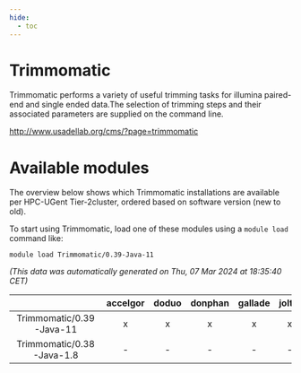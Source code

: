 ```yaml
---
hide:
  - toc
---
```


Trimmomatic
===========


Trimmomatic performs a variety of useful trimming tasks for illumina  paired-end and single ended data.The selection of trimming steps and their associated  parameters are supplied on the command line.

http://www.usadellab.org/cms/?page=trimmomatic
# Available modules


The overview below shows which Trimmomatic installations are available per HPC-UGent Tier-2cluster, ordered based on software version (new to old).

To start using Trimmomatic, load one of these modules using a `module load` command like:

```shell
module load Trimmomatic/0.39-Java-11
```

*(This data was automatically generated on Thu, 07 Mar 2024 at 18:35:40 CET)*  

| |accelgor|doduo|donphan|gallade|joltik|skitty|
| :---: | :---: | :---: | :---: | :---: | :---: | :---: |
|Trimmomatic/0.39-Java-11|x|x|x|x|x|x|
|Trimmomatic/0.38-Java-1.8|-|-|-|-|-|x|
